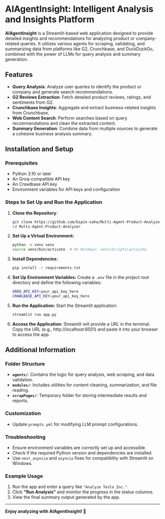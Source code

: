 # AIAgentInsight: Intelligent Analysis and Insights Platform

**AIAgentInsight** is a Streamlit-based web application designed to provide detailed insights and recommendations for analyzing product or company-related queries. It utilizes various agents for scraping, validating, and summarizing data from platforms like G2, Crunchbase, and DuckDuckGo, combined with the power of LLMs for query analysis and summary generation.

## Features
- **Query Analysis**: Analyze user queries to identify the product or company and generate search recommendations.
- **G2 Reviews Extraction**: Fetch detailed product reviews, ratings, and sentiments from G2.
- **Crunchbase Insights**: Aggregate and extract business-related insights from Crunchbase.
- **Web Content Search**: Perform searches based on query recommendations and clean the extracted content.
- **Summary Generation**: Combine data from multiple sources to generate a cohesive business analysis summary.

## Installation and Setup

### Prerequisites
- Python 3.10 or later
- An Groq-compatible API key
- An Crawlbase API key
- Environment variables for API keys and configuration

### Steps to Set Up and Run the Application

1. **Clone the Repository**:
   ```bash
   git clone https://github.com/bipin-saha/Multi-Agent-Product-Analyzer
   cd Multi-Agent-Product-Analyzer
2. **Set Up a Virtual Environment:**
    ```bash
    python -m venv venv
    source venv/bin/activate  # On Windows: venv\Scripts\activate
3. **Install Dependencies:**
    ```bash
    pip install -r requirements.txt
4. **Set Up Environment Variables:**
    Create a `.env` file in the project root directory and define the following variables:
    ```bash
    GROQ_API_KEY=your_api_key_here
    CRAWLBASE_API_KEY=your_api_key_here
5. **Run the Application:**
    Start the Streamlit application:
    ```bash
    streamlit run app.py
6. **Access the Application:**
Streamlit will provide a URL in the terminal. Copy the URL (e.g., http://localhost:8501) and paste it into your browser to access the app.


## Additional Information

### Folder Structure
- **`agents/`**: Contains the logic for query analysis, web scraping, and data validation.
- **`modules/`**: Includes utilities for content cleaning, summarization, and file reading.
- **`scrapPages/`**: Temporary folder for storing intermediate results and reports.

### Customization
- Update `prompts.yml` for modifying LLM prompt configurations.

### Troubleshooting
- Ensure environment variables are correctly set up and accessible.
- Check if the required Python version and dependencies are installed.
- Use `nest_asyncio` and `asyncio` fixes for compatibility with Streamlit on Windows.

### Example Usage
1. Run the app and enter a query like `"Analyze Tesla Inc."`.
2. Click **"Run Analysis"** and monitor the progress in the status columns.
3. View the final summary output generated by the app.

---

**Enjoy analyzing with AIAgentInsight! 🚀**









